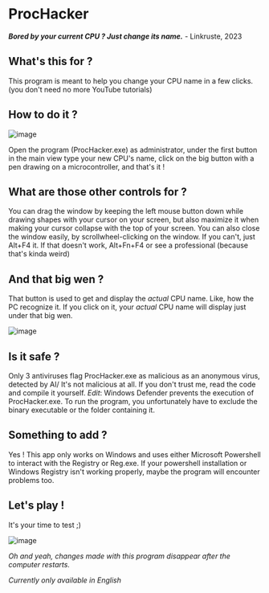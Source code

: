 # ProcHacker
***Bored by your current CPU ? Just change its name.*** - Linkruste, 2023

## What's this for ?
This program is meant to help you change your CPU name in a few clicks. (you don't need no more YouTube tutorials)

## How to do it ?

![image](https://github.com/user-attachments/assets/4b00a9cd-facc-448a-b046-a2aadd1028f8)



Open the program (ProcHacker.exe) as administrator, under the first button in the main view type your new CPU's name, click on the big button with a pen drawing on a microcontroller, and that's it !

## What are those other controls for ?
You can drag the window by keeping the left mouse button down while drawing shapes with your cursor on your screen, but also maximize it when making your cursor collapse with the top of your screen.
You can also close the window easily, by scrollwheel-clicking on the window. If you can't, just Alt+F4 it. If that doesn't work, Alt+Fn+F4 or see a professional (because that's kinda weird)

## And that big wen ?
That button is used to get and display the *actual* CPU name. Like, how the PC recognize it.
If you click on it, your *actual* CPU name will display just under that big wen.

![image](https://github.com/user-attachments/assets/dcf748ab-dc19-406f-ae2f-649638acc4f1)



## Is it safe ?
Only 3 antiviruses flag ProcHacker.exe as malicious as an anonymous virus, detected by AI/ It's not malicious at all. If you don't trust me, read the code and compile it yourself.
*Edit*: Windows Defender prevents the execution of ProcHacker.exe. To run the program, you unfortunately have to exclude the binary executable or the folder containing it.

## Something to add ?
Yes ! This app only works on Windows and uses either Microsoft Powershell to interact with the Registry or Reg.exe. If your powershell installation or Windows Registry isn't working properly, maybe the program will encounter problems too.

## Let's play !
It's your time to test ;)

![image](https://github.com/user-attachments/assets/bbb68930-5a56-4fa6-97fc-355eb14e3866)


*Oh and yeah, changes made with this program disappear after the computer restarts.*

*Currently only available in English*
